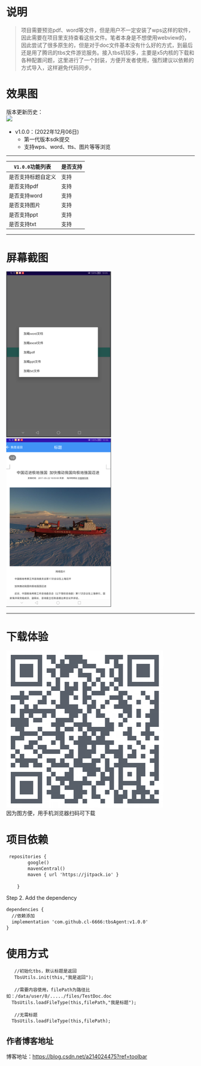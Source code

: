 # 说明  
>  项目需要预览pdf、word等文件，但是用户不一定安装了wps这样的软件，因此需要在项目里支持查看这些文件。笔者本身是不想使用webview的，因此尝试了很多原生的，但是对于doc文件基本没有什么好的方式，到最后还是用了腾讯的tbs文件游览服务。接入tbs坑较多，主要是x5内核的下载和各种配置问题，这里进行了一个封装，方便开发者使用，强烈建议以依赖的方式导入，这样避免代码同步。

# 效果图  

版本更新历史：  
[![](https://jitpack.io/v/cl-6666/tbsAgent.svg)](https://jitpack.io/#cl-6666/tbsAgent)

- v1.0.0：(2022年12月06日)
  - 第一代版本sdk提交  
  - 支持wps、word、tts、图片等等浏览
  
------  
  `V1.0.0`功能列表 | 是否支持 |
--------|------|
是否支持标题自定义 | 支持  |
是否支持pdf | 支持  |
是否支持word | 支持  |
是否支持图片 | 支持 |
是否支持ppt | 支持  |
是否支持txt | 支持  |

------  
# 屏幕截图    

<img src="https://github.com/cl-6666/tbsAgent/blob/master/img/img1.png" width=280/><img src="https://github.com/cl-6666/tbsAgent/blob/master/img/img2.png" width=280/> 

------  
# 下载体验  
<img src="https://github.com/cl-6666/tbsAgent/blob/master/img/QRCode_420.png"><img/><br/>
因为图方便，用手机浏览器扫码可下载


# 项目依赖
``` 
 repositories {
        google()
        mavenCentral()
        maven { url 'https://jitpack.io' }

    }
```

Step 2. Add the dependency

``` 
dependencies {
  //依赖添加
  implementation 'com.github.cl-6666:tbsAgent:v1.0.0'
}
```  

# 使用方式  

```  
   //初始化tbs，默认标题是返回
   TbsUtils.init(this,"我是返回");
   
   //需要内容使用，filePath为路径比如：/data/user/0/...../files/TestDoc.doc
  TbsUtils.loadFileType(this,filePath,"我是标题");
  
   //无需标题
  TbsUtils.loadFileType(this,filePath);
```  

## 作者博客地址    
博客地址：https://blog.csdn.net/a214024475?ref=toolbar  

